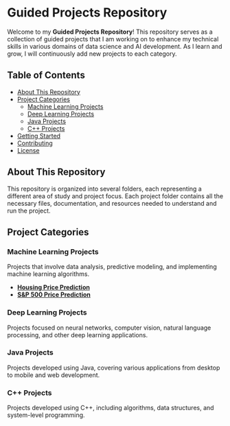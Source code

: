 # Guided Projects Repository

Welcome to my **Guided Projects Repository**! This repository serves as a collection of guided projects that I am working on to enhance my technical skills in various domains of data science and AI development. As I learn and grow, I will continuously add new projects to each category.

## Table of Contents

- [About This Repository](#about-this-repository)
- [Project Categories](#project-categories)
  - [Machine Learning Projects](#machine-learning-projects)
  - [Deep Learning Projects](#deep-learning-projects)
  - [Java Projects](#java-projects)
  - [C++ Projects](#c-projects)
- [Getting Started](#getting-started)
- [Contributing](#contributing)
- [License](#license)

## About This Repository

This repository is organized into several folders, each representing a different area of study and project focus. Each project folder contains all the necessary files, documentation, and resources needed to understand and run the project.

## Project Categories

### Machine Learning Projects

Projects that involve data analysis, predictive modeling, and implementing machine learning algorithms.

- [**Housing Price Prediction**](./machine-learning-projects/housing-price-prediction)
- [**S&P 500 Price Prediction**](./machine-learning-projects/SP500-price-prediction)

### Deep Learning Projects

Projects focused on neural networks, computer vision, natural language processing, and other deep learning applications.

### Java Projects

Projects developed using Java, covering various applications from desktop to mobile and web development.

### C++ Projects

Projects developed using C++, including algorithms, data structures, and system-level programming.
